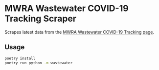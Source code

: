 # MWRA Wastewater COVID-19 Tracking Scraper

Scrapes latest data from the [MWRA Wastewater COVID-19 Tracking page](https://www.mwra.com/biobot/biobotdata.htm).

## Usage

```sh
poetry install
poetry run python -m wastewater
```